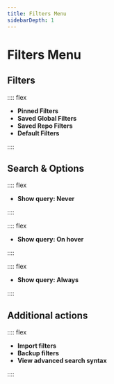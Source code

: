 ```yaml
---
title: Filters Menu
sidebarDepth: 1
---
```


# Filters Menu

## Filters

:::: flex
- **Pinned Filters**
- **Saved Global Filters**
- **Saved Repo Filters**
- **Default Filters**

<GsfFiltersMenu/>
::::

## Search & Options

<!-- TODO: create a click to change view component -->
:::: flex
- **Show query: Never**

<GsfFiltersMenu show-options hide-pinned hide-hovered/>
::::

:::: flex
- **Show query: On hover**

<GsfFiltersMenu show-options hide-pinned show-queries="on-hover"/>
::::

:::: flex
- **Show query: Always**

<GsfFiltersMenu show-options hide-pinned hide-hovered show-queries="always"/>
::::


## Additional actions

:::: flex
- **Import filters**
- **Backup filters**
- **View advanced search syntax**

<GsfFiltersMenu showcase="links"/>
::::
